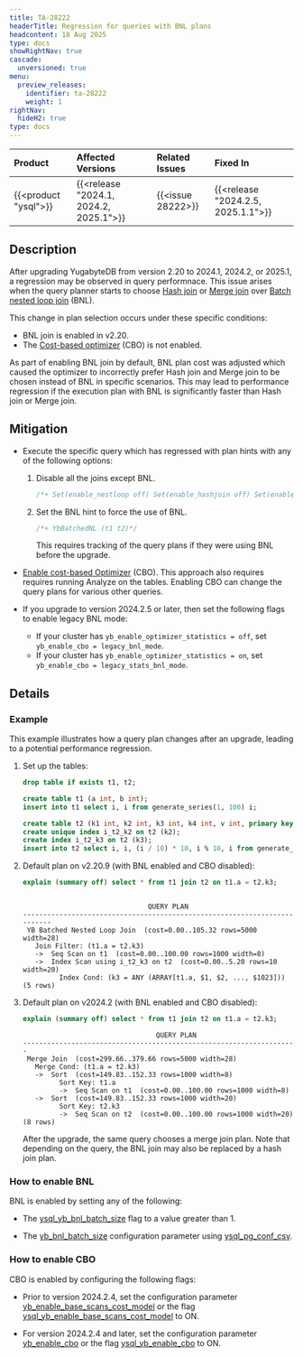 ```yaml
---
title: TA-28222
headerTitle: Regression for queries with BNL plans
headcontent: 18 Aug 2025
type: docs
showRightNav: true
cascade:
  unversioned: true
menu:
  preview_releases:
    identifier: ta-28222
    weight: 1
rightNav:
  hideH2: true
type: docs
---
```


|          Product           |  Affected Versions  |  Related Issues   | Fixed In |
| :------------------------- | :------------------ | :---------------- | :------- |
| {{<product "ysql">}}       | {{<release "2024.1, 2024.2, 2025.1">}} | {{<issue 28222>}} | {{<release "2024.2.5, 2025.1.1">}} |

## Description

After upgrading YugabyteDB from version 2.20 to 2024.1, 2024.2, or 2025.1, a regression may be observed in query performnace. This issue arises when the query planner starts to choose [Hash join](/preview/architecture/query-layer/join-strategies/#hash-join) or [Merge join](/preview/architecture/query-layer/join-strategies/#merge-join) over [Batch nested loop join](/preview/architecture/query-layer/join-strategies/#batched-nested-loop-join-bnl) (BNL).

This change in plan selection occurs under these specific conditions:

- BNL join is enabled in v2.20.
- The [Cost-based optimizer](/preview/architecture/query-layer/planner-optimizer/#cost-based-optimizer-ysql) (CBO) is not enabled.

As part of enabling BNL join by default, BNL plan cost was adjusted which caused the optimizer to incorrectly prefer Hash join and Merge join to be chosen instead of BNL in specific scenarios. This may lead to performance regression if the execution plan with BNL is significantly faster than Hash join or Merge join.

## Mitigation

- Execute the specific query which has regressed with plan hints with any of the following options:

    1. Disable all the joins except BNL.

        ```sql
        /*+ Set(enable_nestloop off) Set(enable_hashjoin off) Set(enable_mergejoin off) */
        ```

    1. Set the BNL hint to force the use of BNL.

        ```sql
        /*+ YbBatchedNL (t1 t2)*/
        ```

        This requires tracking of the query plans if they were using BNL before the upgrade.

- [Enable cost-based Optimizer](/preview/best-practices-operations/ysql-yb-enable-cbo/) (CBO). This approach also requires requires running Analyze on the tables. Enabling CBO can change the query plans for various other queries.

- If you upgrade to version 2024.2.5 or later, then set the following flags to enable legacy BNL mode:

  - If your cluster has `yb_enable_optimizer_statistics = off`, set `yb_enable_cbo = legacy_bnl_mode`.
  - If your cluster has `yb_enable_optimizer_statistics = on`, set `yb_enable_cbo = legacy_stats_bnl_mode`.

## Details

### Example

This example illustrates how a query plan changes after an upgrade, leading to a potential performance regression.

1. Set up the tables:

    ```sql
    drop table if exists t1, t2;

    create table t1 (a int, b int);
    insert into t1 select i, i from generate_series(1, 100) i;

    create table t2 (k1 int, k2 int, k3 int, k4 int, v int, primary key (k1 asc));
    create unique index i_t2_k2 on t2 (k2);
    create index i_t2_k3 on t2 (k3);
    insert into t2 select i, i, (i / 10) * 10, i % 10, i from generate_series(1, 1000000) i;
    ```

1. Default plan on v2.20.9 (with BNL enabled and CBO disabled):

    ```sql
    explain (summary off) select * from t1 join t2 on t1.a = t2.k3;
    ```

    ```output

                                   QUERY PLAN
    --------------------------------------------------------------------------
     YB Batched Nested Loop Join  (cost=0.00..105.32 rows=5000 width=28)
       Join Filter: (t1.a = t2.k3)
       ->  Seq Scan on t1  (cost=0.00..100.00 rows=1000 width=8)
       ->  Index Scan using i_t2_k3 on t2  (cost=0.00..5.20 rows=10 width=20)
             Index Cond: (k3 = ANY (ARRAY[t1.a, $1, $2, ..., $1023]))
    (5 rows)
    ```

1. Default plan on v2024.2 (with BNL enabled and CBO disabled):

    ```sql
    explain (summary off) select * from t1 join t2 on t1.a = t2.k3;
    ```

    ```output
                                     QUERY PLAN
    --------------------------------------------------------------------
     Merge Join  (cost=299.66..379.66 rows=5000 width=28)
       Merge Cond: (t1.a = t2.k3)
       ->  Sort  (cost=149.83..152.33 rows=1000 width=8)
             Sort Key: t1.a
             ->  Seq Scan on t1  (cost=0.00..100.00 rows=1000 width=8)
       ->  Sort  (cost=149.83..152.33 rows=1000 width=20)
             Sort Key: t2.k3
             ->  Seq Scan on t2  (cost=0.00..100.00 rows=1000 width=20)
    (8 rows)
    ```

    After the upgrade, the same query chooses a merge join plan. Note that depending on the query, the BNL join may also be replaced by a hash join plan.

### How to enable BNL

BNL is enabled by setting any of the following:

- The [ysql_yb_bnl_batch_size](../../../reference/configuration/all-flags-yb-tserver/#ysql-yb-bnl-batch-size) flag to a value greater than 1.

- The [yb_bnl_batch_size](../../../reference/configuration/yb-tserver/#yb-bnl-batch-size) configuration parameter using [ysql_pg_conf_csv](../../../reference/configuration/all-flags-yb-tserver/#ysql-pg-conf-csv).

### How to enable CBO

CBO is enabled by configuring the following flags:

- Prior to version 2024.2.4, set the configuration parameter [yb_enable_base_scans_cost_model](../../../reference/configuration/yb-tserver/#yb-enable-base-scans-cost-model) or the flag [ysql_yb_enable_base_scans_cost_model](../../../reference/configuration/all-flags-yb-tserver/#ysql-yb-enable-base-scans-cost-model) to ON.

- For version 2024.2.4 and later, set the configuration parameter [yb_enable_cbo](../../../reference/configuration/yb-tserver/#yb-enable-cbo) or the flag [ysql_yb_enable_cbo](../../../reference/configuration/yb-tserver/#ysql-yb-enable-cbo) to ON.
